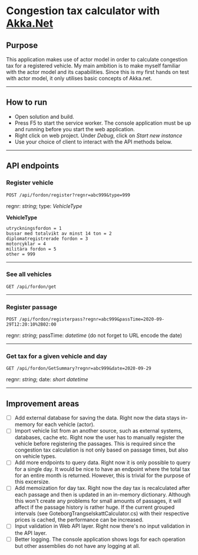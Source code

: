 # Congestion tax calculator with [Akka.Net](https://getakka.net/)

## Purpose

This application makes use of actor model in order to calculate congestion tax for a registered vehicle. My main ambition is to make myself familiar with the actor model and its capabilities. Since this is my first hands on test with actor model, it only utilises basic concepts of Akka.net.

---

## How to run

- Open solution and build.
- Press F5 to start the service worker. The console application must be up and running before you start the web application.
- Right click on web project. Under _Debug_, click on _Start new instance_
- Use your choice of client to interact with the API methods below.

---

## API endpoints

### Register vehicle

    POST /api/fordon/register?regnr=abc999&type=999

regnr: _string_; type: _VehicleType_

**VehicleType**

    utryckningsfordon = 1
    bussar med totalvikt av minst 14 ton = 2
    diplomatregistrerade fordon = 3
    motorcyklar = 4
    militära fordon = 5
    other = 999

---

### See all vehicles

    GET /api/fordon/get

---

### Register passage

    POST /api/fordon/registerpass?regnr=abc999&passTime=2020-09-29T12:20:10%2B02:00

regnr: _string_; passTime: _datetime_ (do not forget to URL
encode the date)

---

### Get tax for a given vehicle and day

    GET /api/fordon/GetSummary?regnr=abc999&date=2020-09-29

regnr: _string_; date: _short datetime_

---

## Improvement areas

- [ ] Add external database for saving the data. Right now the data stays in-memory for each vehicle (actor).
- [ ] Import vehicle list from an another source, such as external systems, databases, cache etc. Right now the user has to manually register the vehicle before registering the passages. This is required since the congestion tax calculation is not only based on passage times, but also on vehicle types.
- [ ] Add more endpoints to query data. Right now it is only possible to query for a single day. It would be nice to have an endpoint where the total tax for an entire month is returned. However, this is trivial for the purpose of this excersize.
- [ ] Add memoization for day tax. Right now the day tax is recalculated after each passage and then is updated in an in-memory dictionary. Although this won't create any problems for small amounts of passages, it will affect if the passage history is rather huge. If the current grouped intervals (see GoteborgTrangselskattCalculator.cs) with their respective prices is cached, the performance can be increased.
- [ ] Input validation in Web API layer. Right now there's no input validation in the API layer.
- [ ] Better logging. The console application shows logs for each operation but other assemblies do not have any logging at all.
